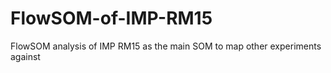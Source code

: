 # FlowSOM-of-IMP-RM15
FlowSOM analysis of IMP RM15 as the main SOM to map other experiments against
